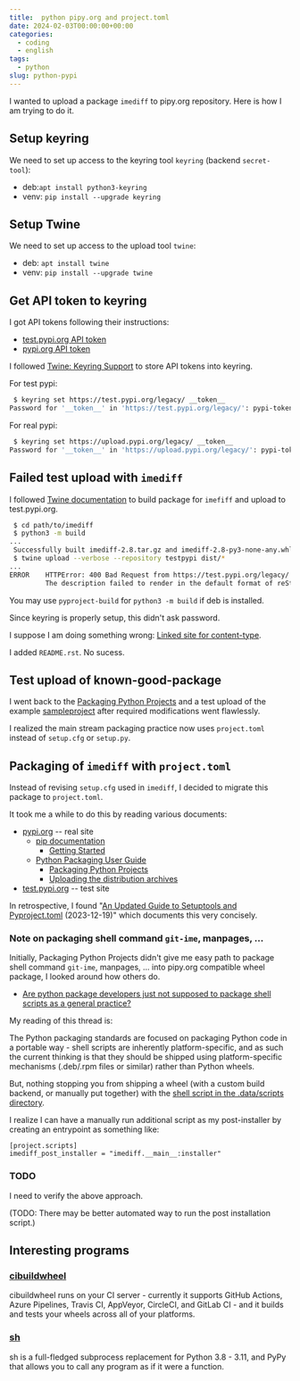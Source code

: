 ```yaml
---
title:  python pipy.org and project.toml
date: 2024-02-03T00:00:00+00:00
categories:
  - coding
  - english
tags:
  - python
slug: python-pypi
---
```


I wanted to upload a package `imediff` to pipy.org repository.  Here is how I
am trying to do it.

## Setup keyring

We need to set up access to the keyring tool `keyring` (backend `secret-tool`):

* deb:`apt install python3-keyring`
* venv: `pip install --upgrade keyring`

## Setup Twine

We need to set up access to the upload tool `twine`:

* deb: `apt install twine`
* venv: `pip install --upgrade twine`

## Get API token to keyring

I got API tokens following their instructions:

* [test.pypi.org API token](https://test.pypi.org/help/#apitoken)
* [pypi.org API token](https://pypi.org/help/#apitoken)

I followed [Twine: Keyring Support](https://twine.readthedocs.io/en/stable/#keyring-support) to store API tokens into keyring.

For test pypi:
```sh
 $ keyring set https://test.pypi.org/legacy/ __token__
Password for '__token__' in 'https://test.pypi.org/legacy/': pypi-token-value
```
For real pypi:
```sh
 $ keyring set https://upload.pypi.org/legacy/ __token__
Password for '__token__' in 'https://upload.pypi.org/legacy/': pypi-token-value
```
## Failed test upload with `imediff`

I followed [Twine documentation](https://twine.readthedocs.io/) to build
package for `imefiff` and upload to test.pypi.org.

```sh
 $ cd path/to/imediff
 $ python3 -m build
...
 Successfully built imediff-2.8.tar.gz and imediff-2.8-py3-none-any.whl
 $ twine upload --verbose --repository testpypi dist/*
...
ERROR    HTTPError: 400 Bad Request from https://test.pypi.org/legacy/
         The description failed to render in the default format of reStructuredText. See https://test.pypi.org/help/#description-content-type for more information.
```

You may use `pyproject-build` for `python3 -m build` if deb is installed.

Since keyring is properly setup, this didn't ask password.

I suppose I am doing something wrong: [Linked site for content-type](https://test.pypi.org/help/#description-content-type).

I added `README.rst`.  No sucess.

## Test upload of known-good-package

I went back to the [Packaging Python
Projects](https://packaging.python.org/en/latest/tutorials/packaging-projects/)
and a test upload of the example
[sampleproject](https://github.com/pypa/sampleproject) after required
modifications went flawlessly.

I realized the main stream packaging practice now uses  `project.toml` instead of `setup.cfg` or `setup.py`.

## Packaging of `imediff` with `project.toml`

Instead of revising `setup.cfg` used in `imediff`, I decided to migrate this package to
`project.toml`.

It took me a while to do this by reading various documents:

* [pypi.org](https://pypi.org/) -- real site
  * [pip documentation](https://pip.pypa.io/en/stable/)
    * [Getting Started](https://pip.pypa.io/en/stable/getting-started/)
  * [Python Packaging User Guide](https://packaging.python.org/en/latest/)
    * [Packaging Python Projects](https://packaging.python.org/en/latest/tutorials/packaging-projects/)
    * [Uploading the distribution archives](https://packaging.python.org/en/latest/tutorials/packaging-projects/#uploading-the-distribution-archivesa)
* [test.pypi.org](https://test.pypi.org/) -- test site

In retrospective, I found
"[An Updated Guide to Setuptools and Pyproject.toml](https://xebia.com/blog/an-updated-guide-to-setuptools-and-pyproject-toml/) (2023-12-19)" which
documents this very concisely.

### Note on packaging shell command `git-ime`, manpages, ...

Initially, Packaging Python Projects didn't give me easy path to package shell command `git-ime`, manpages, ...
into pipy.org compatible wheel package, I looked around how others do.

* [Are python package developers just not supposed to package shell scripts as a general practice?](https://discuss.python.org/t/are-python-package-developers-just-not-supposed-to-package-shell-scripts-as-a-general-practice/25665)

My reading of this thread is:

The Python packaging standards are focused on packaging Python code in a
portable way - shell scripts are inherently platform-specific, and as such the
current thinking is that they should be shipped using platform-specific
mechanisms (.deb/.rpm files or similar) rather than Python wheels.

But, nothing stopping you from shipping a wheel (with a custom build backend, or
manually put together) with the [shell script in the .data/scripts
directory](https://packaging.python.org/en/latest/specifications/binary-distribution-format/#the-data-directory).

I realize I can have a manually run additional script as my post-installer by creating an entrypoint as something like:
```
[project.scripts]
imediff_post_installer = "imediff.__main__:installer"
```

### TODO

I need to verify the above approach.

(TODO: There may be better automated way to run the post installation script.)


## Interesting programs

### [cibuildwheel](https://github.com/pypa/cibuildwheel)

cibuildwheel runs on your CI server - currently it supports GitHub Actions,
Azure Pipelines, Travis CI, AppVeyor, CircleCI, and GitLab CI - and it builds
and tests your wheels across all of your platforms.

### [sh](https://github.com/amoffat/sh/tree/develop)

sh is a full-fledged subprocess replacement for Python 3.8 - 3.11, and PyPy
that allows you to call any program as if it were a function.

<!--
vim: set sw=2 sts=2 ai si et tw=79 ft=markdown:
-->
